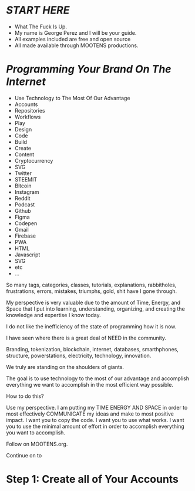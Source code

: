 # *START HERE*

- What The Fuck Is Up.
- My name is George Perez and I will be your guide.
- All examples included are free and open source
- All made available through MOOTENS productions.

# *Programming Your Brand On The Internet*
- Use Technology to The Most Of Our Advantage
- Accounts
- Repositories
- Workflows
- Play
- Design
- Code
- Build
- Create
- Content
- Cryptocurrency
- SVG
- Twitter
- STEEMIT
- Bitcoin
- Instagram
- Reddit
- Podcast
- Github
- Figma
- Codepen
- Gmail
- Firebase
- PWA
- HTML
- Javascript
- SVG
- etc
- ...


So many tags, categories, classes, tutorials, explanations, rabbitholes, frustrations, errors, mistakes, triumphs, gold, shit have I gone through.

My perspective is very valuable due to the amount of Time, Energy, and Space that I put into learning, understanding, organizing, and creating the knowledge and expertise I know today.

I do not like the inefficiency of the state of programming how it is now.

I have seen where there is a great deal of NEED in the community.

Branding, tokenization, blockchain, internet, databases, smarthphones, structure, powerstations, electricity, technology, innovation.

We truly are standing on the shoulders of giants.

The goal is to use technology to the most of our advantage and accomplish everything we want to accomplish in the most efficient way possible.

How to do this?

Use my perspective. I am putting my TIME ENERGY AND SPACE in order to most effectively COMMUNICATE my ideas and make to most positive impact. I want you to copy the code. I want you to use what works. I want you to use the minimal amount of effort in order to accomplish everything you want to accomplish.

Follow on MOOTENS.org.

Continue on to

# Step 1: Create all of Your Accounts

